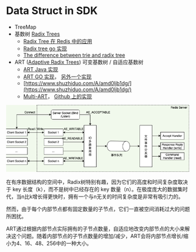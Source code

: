 # Data Struct in SDK

* TreeMap
* 基数树 [Radix Trees](https://en.wikipedia.org/wiki/Radix_tree)
  * [Radix Tree 在 Redis 中的应用](http://mysql.taobao.org/monthly/2019/04/03/)
  * [Radix tree go 实现](https://github.com/armon/go-radix)
  * [The difference between trie and radix tree](https://stackoverflow.com/questions/14708134/what-is-the-difference-between-trie-and-radix-trie-data-structures)
* ART \([Adaptive Radix Trees](https://db.in.tum.de/~leis/papers/ART.pdf)\) 可变基数树 / 自适应基数树
  * [ART Java 实现](https://github.com/rohansuri/adaptive-radix-tree)
  * [ART GO 实现](https://github.com/plar/go-adaptive-radix-tree)， [另外一个实现](https://github.com/kellydunn/go-art)
  * [https://www.shuzhiduo.com/A/amd0ljb1dg/](https://www.shuzhiduo.com/A/amd0ljb1dg/)
  * [Multi-ART](https://zhuanlan.zhihu.com/p/65414186)， [Github 上的实现](https://github.com/UncP/aili)

![Radix Tree vs. Adaptive Radix Tree](../../.gitbook/assets/image%20%2864%29.png)

在有序数据结构的空间中，Radix树特别有趣，因为它们的高度和时间复杂度取决于 key 长度（k），而不是树中已经存在的 key 数量（n）。在极度庞大的数据集时代，当n比k增长得更快时，拥有一个与n无关的时间复杂度是非常有吸引力的。

然而，由于每个内部节点都有固定数量的子节点，它们一直被空间消耗过大的问题所困扰。

ART通过根据内部节点实际拥有的子节点数量，自适应地改变内部节点的大小来解决这个问题。随着内部节点的子节点数量的增加/减少，ART会将内部节点增长/缩小为4、16、48、256中的一种大小。

